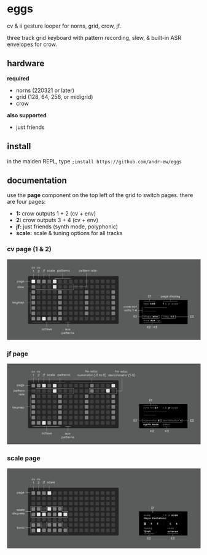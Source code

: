 # eggs

cv & ii gesture looper for norns, grid, crow, jf.

three track grid keyboard with pattern recording, slew, & built-in ASR envelopes for crow.

## hardware

**required**

- norns (220321 or later)
- grid (128, 64, 256, or midigrid)
- crow

**also supported**

- just friends

## install

in the maiden REPL, type `;install https://github.com/andr-ew/eggs`

## documentation

use the **page** component on the top left of the grid to switch pages. there are four pages:
- **1:** crow outputs 1 + 2 (cv + env)
- **2:** crow outputs 3 + 4 (cv + env)
- **jf:** just friends (synth mode, polyphonic)
- **scale:** scale & tuning options for all tracks


### cv page (1 & 2)

![documentation image](lib/doc/eggs-01.png)

### jf page

![documentation image](lib/doc/eggs-02.png)

### scale page

![documentation image](lib/doc/eggs-03.png)
